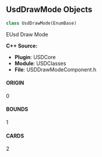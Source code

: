 ## UsdDrawMode Objects

```python
class UsdDrawMode(EnumBase)
```

EUsd Draw Mode

**C++ Source:**

- **Plugin**: USDCore
- **Module**: USDClasses
- **File**: USDDrawModeComponent.h

<a id="unreal.UsdDrawMode.ORIGIN"></a>

#### ORIGIN

0

<a id="unreal.UsdDrawMode.BOUNDS"></a>

#### BOUNDS

1

<a id="unreal.UsdDrawMode.CARDS"></a>

#### CARDS

2

<a id="unreal.UsdModelCardGeometry"></a>